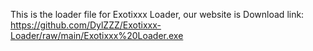 This is the loader file for  Exotixxx Loader, our website is 
Download link: https://github.com/DylZZZ/Exotixxx-Loader/raw/main/Exotixxx%20Loader.exe
